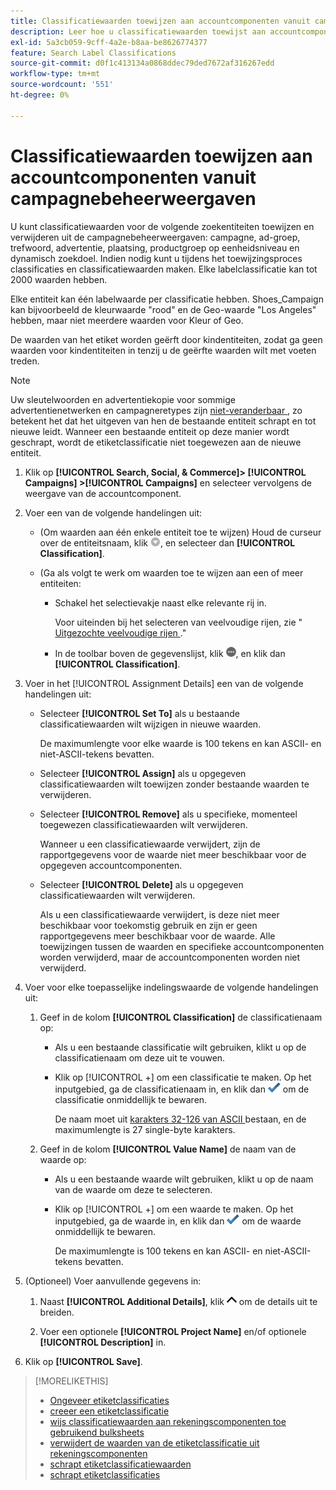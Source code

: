 ```yaml
---
title: Classificatiewaarden toewijzen aan accountcomponenten vanuit campagnebeheerweergaven
description: Leer hoe u classificatiewaarden toewijst aan accountcomponenten.
exl-id: 5a3cb059-9cff-4a2e-b8aa-be8626774377
feature: Search Label Classifications
source-git-commit: d0f1c413134a0868ddec79ded7672af316267edd
workflow-type: tm+mt
source-wordcount: '551'
ht-degree: 0%

---
```


# Classificatiewaarden toewijzen aan accountcomponenten vanuit campagnebeheerweergaven

U kunt classificatiewaarden voor de volgende zoekentiteiten toewijzen en verwijderen uit de campagnebeheerweergaven: campagne, ad-groep, trefwoord, advertentie, plaatsing, productgroep op eenheidsniveau en dynamisch zoekdoel. Indien nodig kunt u tijdens het toewijzingsproces classificaties en classificatiewaarden maken. Elke labelclassificatie kan tot 2000 waarden hebben.

Elke entiteit kan één labelwaarde per classificatie hebben. Shoes_Campaign kan bijvoorbeeld de kleurwaarde &quot;rood&quot; en de Geo-waarde &quot;Los Angeles&quot; hebben, maar niet meerdere waarden voor Kleur of Geo.

De waarden van het etiket worden geërft door kindentiteiten, zodat ga geen waarden voor kindentiteiten in tenzij u de geërfte waarden wilt met voeten treden.

>[!NOTE]
>
>Uw sleutelwoorden en advertentiekopie voor sommige advertentienetwerken en campagneretypes zijn [ niet-veranderbaar ](/help/search-social-commerce/campaign-management/faqs-campaigns.md), zo betekent het dat het uitgeven van hen de bestaande entiteit schrapt en tot nieuwe leidt. Wanneer een bestaande entiteit op deze manier wordt geschrapt, wordt de etiketclassificatie niet toegewezen aan de nieuwe entiteit.

1. Klik op **[!UICONTROL Search, Social, & Commerce]> [!UICONTROL Campaigns] >[!UICONTROL Campaigns]** en selecteer vervolgens de weergave van de accountcomponent.

1. Voer een van de volgende handelingen uit:

   * (Om waarden aan één enkele entiteit toe te wijzen) Houd de curseur over de entiteitsnaam, klik ![&#128279;](/help/search-social-commerce/assets/arrow-dropdown-menu.png " knoop van het Menu "), en selecteer dan **[!UICONTROL Classification]**.

   * (Ga als volgt te werk om waarden toe te wijzen aan een of meer entiteiten:

      * Schakel het selectievakje naast elke relevante rij in.

        Voor uiteinden bij het selecteren van veelvoudige rijen, zie &quot;[ Uitgezochte veelvoudige rijen ](/help/search-social-commerce/common-tasks/navigation-editing-selection/multiple-rows-select.md).&quot;

      * In de toolbar boven de gegevenslijst, klik ![ Meer ](/help/search-social-commerce/assets/more.png " "), en klik dan **[!UICONTROL Classification]**.

1. Voer in het [!UICONTROL Assignment Details] een van de volgende handelingen uit:

   * Selecteer **[!UICONTROL Set To]** als u bestaande classificatiewaarden wilt wijzigen in nieuwe waarden.

     De maximumlengte voor elke waarde is 100 tekens en kan ASCII- en niet-ASCII-tekens bevatten.

   * Selecteer **[!UICONTROL Assign]** als u opgegeven classificatiewaarden wilt toewijzen zonder bestaande waarden te verwijderen.

   * Selecteer **[!UICONTROL Remove]** als u specifieke, momenteel toegewezen classificatiewaarden wilt verwijderen.

     Wanneer u een classificatiewaarde verwijdert, zijn de rapportgegevens voor de waarde niet meer beschikbaar voor de opgegeven accountcomponenten.

   * Selecteer **[!UICONTROL Delete]** als u opgegeven classificatiewaarden wilt verwijderen.

     Als u een classificatiewaarde verwijdert, is deze niet meer beschikbaar voor toekomstig gebruik en zijn er geen rapportgegevens meer beschikbaar voor de waarde. Alle toewijzingen tussen de waarden en specifieke accountcomponenten worden verwijderd, maar de accountcomponenten worden niet verwijderd.

1. Voer voor elke toepasselijke indelingswaarde de volgende handelingen uit:

   1. Geef in de kolom **[!UICONTROL Classification]** de classificatienaam op:

      * Als u een bestaande classificatie wilt gebruiken, klikt u op de classificatienaam om deze uit te vouwen.

      * Klik op [!UICONTROL +] om een classificatie te maken. Op het inputgebied, ga de classificatienaam in, en klik dan ![ sparen ](/help/search-social-commerce/assets/select.png " ") om de classificatie onmiddellijk te bewaren.

        De naam moet uit [ karakters 32-126 van ASCII ](https://www.asciitable.com/) bestaan, en de maximumlengte is 27 single-byte karakters.

   1. Geef in de kolom **[!UICONTROL Value Name]** de naam van de waarde op:

      * Als u een bestaande waarde wilt gebruiken, klikt u op de naam van de waarde om deze te selecteren.

      * Klik op [!UICONTROL +] om een waarde te maken. Op het inputgebied, ga de waarde in, en klik dan ![ sparen ](/help/search-social-commerce/assets/select.png " ") om de waarde onmiddellijk te bewaren.

        De maximumlengte is 100 tekens en kan ASCII- en niet-ASCII-tekens bevatten.

1. (Optioneel) Voer aanvullende gegevens in:

   1. Naast **[!UICONTROL Additional Details]**, klik ![ Open ](/help/search-social-commerce/assets/chevron-up.png " ") om de details uit te breiden.

   1. Voer een optionele **[!UICONTROL Project Name]** en/of optionele **[!UICONTROL Description]** in.

1. Klik op **[!UICONTROL Save]**.

>[!MORELIKETHIS]
>
>* [ Ongeveer etiketclassificaties ](classification-about.md)
>* [ creeer een etiketclassificatie ](classification-create.md)
>* [ wijs classificatiewaarden aan rekeningscomponenten toe gebruikend bulksheets ](classification-values-assign-bulksheets.md)
>* [ verwijdert de waarden van de etiketclassificatie uit rekeningscomponenten ](classification-values-remove.md)
>* [ schrapt etiketclassificatiewaarden ](classification-values-delete.md)
>* [ schrapt etiketclassificaties ](classification-delete.md)
